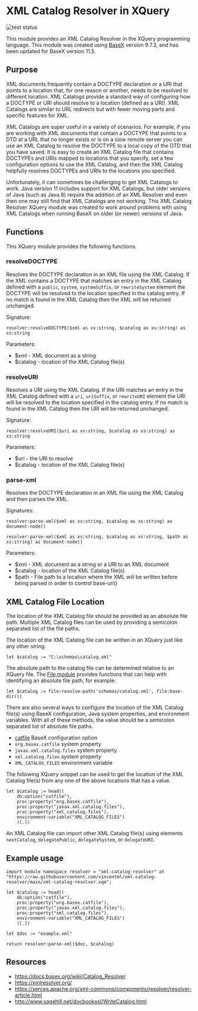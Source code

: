 # XML Catalog Resolver in XQuery

![test status](https://github.com/vincentml/xml-catalog-resolver/actions/workflows/test.yml/badge.svg)

This module provides an XML Catalog Resolver in the XQuery programming language. This module was created using [BaseX](https://basex.org/) version 9.7.3, and has been updated for BaseX version 11.5.

## Purpose

XML documents frequently contain a DOCTYPE declaration or a URI that points to a location that, for one reason or another, needs to be resolved to different location. XML Catalogs provide a standard way of configuring how a DOCTYPE or URI should resolve to a location (defined as a URI). XML Catalogs are similar to URL redirects but with fewer moving parts and specific features for XML.

XML Catalogs are super useful in a variety of scenarios. For example, if you are working with XML documents that contain a DOCTYPE that points to a DTD at a URL that no longer exists or is on a slow remote server you can use an XML Catalog to resolve the DOCTYPE to a local copy of the DTD that you have saved. It is easy to create an XML Catalog file that contains DOCTYPEs and URIs mapped to locations that you specify, set a few configuration options to use the XML Catalog, and then the XML Catalog helpfully resolves DOCTYPEs and URIs to the locations you specified.

Unfortunately, it can sometimes be challenging to get XML Catalogs to work. Java version 11 includes support for XML Catalogs, but older versions of Java (such as Java 8) require the addition of an XML Resolver and even then one may still find that XML Catalogs are not working. This XML Catalog Resolver XQuery module was created to work around problems with using XML Catalogs when running BaseX on older (or newer) versions of Java.

## Functions

This XQuery module provides the following functions.

### resolveDOCTYPE

Resolves the DOCTYPE declaration in an XML file using the XML Catalog. If the XML contains a DOCTYPE that matches an entry in the XML Catalog defined with a `public`, `system`, `systemSuffix`, or `rewriteSystem` element the DOCTYPE will be resolved to the location specified in the catalog entry. If no match is found in the XML Catalog then the XML will be returned unchanged.

Signature:

    resolver:resolveDOCTYPE($xml as xs:string, $catalog as xs:string) as xs:string

Parameters:

- $xml - XML document as a string
- $catalog - location of the XML Catalog file(s)

### resolveURI

Resolves a URI using the XML Catalog. If the URI matches an entry in the XML Catalog defined with a `uri`, `uriSuffix`, or `rewriteURI` element the URI will be resolved to the location specified in the catalog entry. If no match is found in the XML Catalog then the URI will be returned unchanged.

Signature:

    resolver:resolveURI($uri as xs:string, $catalog as xs:string) as xs:string

Parameters:

- $uri - the URI to resolve
- $catalog - location of the XML Catalog file(s)

### parse-xml

Resolves the DOCTYPE declaration in an XML file using the XML Catalog and then parses the XML.

Signatures:

    resolver:parse-xml($xml as xs:string, $catalog as xs:string) as document-node()

    resolver:parse-xml($xml as xs:string, $catalog as xs:string, $path as xs:string) as document-node()

Parameters:

- $xml - XML document as a string or a URI to an XML document
- $catalog - location of the XML Catalog file(s)
- $path - File path to a location where the XML will be written before being parsed in order to control base-uri()

## XML Catalog File Location

The location of the XML Catalog file should be provided as an absolute file path. Multiple XML Catalog files can be used by providing a semicolon separated list of the file paths.

The location of the XML Catalog file can be written in an XQuery just like any other string.

    let $catalog := "C:\schemas\catalog.xml"

The absolute path to the catalog file can be determined relative to an XQuery file. The [File module](https://docs.basex.org/wiki/File_Module) provides functions that can help with identifying an absolute file path, for example:

    let $catalog := file:resolve-path('schemas/catalog.xml', file:base-dir())

There are also several ways to configure the location of the XML Catalog file(s) using BaseX configuration, Java system properties, and environment variables. With all of these methods, the value should be a semicolon separated list of absolute file paths.

- [catfile](https://docs.basex.org/wiki/Options#CATFILE) BaseX configuration option
- `org.basex.catfile` system property
- `javax.xml.catalog.files` system property
- `xml.catalog.files` system property
- `XML_CATALOG_FILES` environment variable

The following XQuery snippet can be used to get the location of the XML Catalog file(s) from any one of the above locations that has a value.

```xquery
let $catalog := head((
    db:option("catfile"),
    proc:property("org.basex.catfile"),
    proc:property("javax.xml.catalog.files"),
    proc:property("xml.catalog.files"),
    environment-variable("XML_CATALOG_FILES")
    )[.])
```

An XML Catalog file can import other XML Catalog file(s) using elements `nextCatalog`, `delegatePublic`, `delegateSystem`, or `delegateURI`.

## Example usage

```xquery
import module namespace resolver = "xml-catalog-resolver" at "https://raw.githubusercontent.com/vincentml/xml-catalog-resolver/main/xml-catalog-resolver.xqm";

let $catalog := head((
    db:option("catfile"),
    proc:property("org.basex.catfile"),
    proc:property("javax.xml.catalog.files"),
    proc:property("xml.catalog.files"),
    environment-variable("XML_CATALOG_FILES")
    )[.])
    
let $doc := "example.xml"

return resolver:parse-xml($doc, $catalog)
```

## Resources

- https://docs.basex.org/wiki/Catalog_Resolver
- https://xmlresolver.org/
- https://xerces.apache.org/xml-commons/components/resolver/resolver-article.html
- http://www.sagehill.net/docbookxsl/WriteCatalog.html
